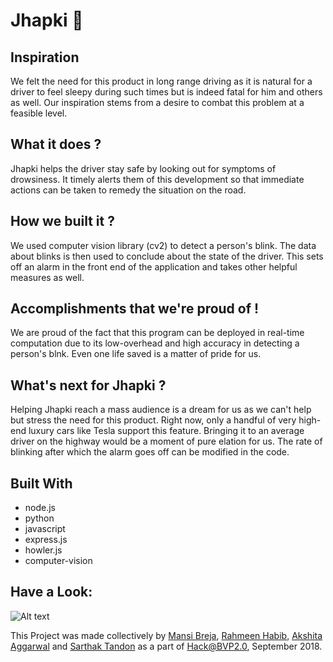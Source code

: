 # Jhapki :eyes:
## Inspiration
We felt the need for this product in long range driving as it is natural for a driver to feel sleepy during such times but is indeed fatal for him and others as well. Our inspiration stems from a desire to combat this problem at a feasible level.

## What it does ?
Jhapki helps the driver stay safe by looking out for symptoms of drowsiness. It timely alerts them of this development so that immediate actions can be taken to remedy the situation on the road.

## How we built it ?
We used computer vision library (cv2) to detect a person's blink. The data about blinks is then used to conclude about the state of the driver. This sets off an alarm in the front end of the application and takes other helpful measures as well.

## Accomplishments that we're proud of !
We are proud of the fact that this program can be deployed in real-time computation due to its low-overhead and high accuracy in detecting a person's blnk. Even one life saved is a matter of pride for us.

## What's next for Jhapki ?
Helping Jhapki reach a mass audience is a dream for us as we can't help but stress the need for this product. Right now, only a handful of very high-end luxury cars like Tesla support this feature. Bringing it to an average driver on the highway would be a moment of pure elation for us. The rate of blinking after which the alarm goes off can be modified in the code.


## Built With
* node.js
* python
* javascript
* express.js
* howler.js
* computer-vision


## Have a Look:
![Alt text](/Screenshot/Screenshot.PNG?raw=true "App looks like:")

This Project was made collectively by
[Mansi Breja](https://www.github.com/mansibreja), [Rahmeen Habib](https://www.github.com/rahmeen14), [Akshita Aggarwal](https://www.github.com/akshitaag) and [Sarthak Tandon](https://www.github.com/sarthak0120) as a part of Hack@BVP2.0, September 2018.
